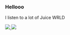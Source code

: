 ### Hellooo
I listen to a lot of Juice WRLD

<a href="https://github.com/Elian0213">
  <img src="https://komarev.com/ghpvc/?username=Elian0213&style=flat-square" />
</a>
<a href="https://github.com/Elian0213">
  <img src="https://img.shields.io/github/followers/Elian0213?style=social" />
</a>
